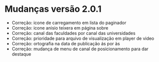 # Mudanças versão 2.0.1

- Correção: icone de carregamento em lista do paginador
- Correção: icone anisio teixera em página sobre
- Correção: canal das faculdades por canal das universidades
- Correção: prioridade para arquivo de visualização em player de video
- Correção: ortografia na data de publicação ás por às
- Correção: mudança de menu de canal de posicionamento para dar destaque

